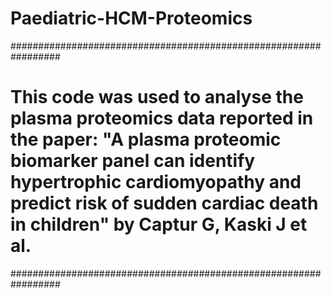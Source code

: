 # Paediatric-HCM-Proteomics
#################################################################

# This code was used to analyse the plasma proteomics data reported in the paper: "A plasma proteomic biomarker panel can identify hypertrophic cardiomyopathy and predict risk of sudden cardiac death in children" by Captur G, Kaski J et al.

#################################################################
